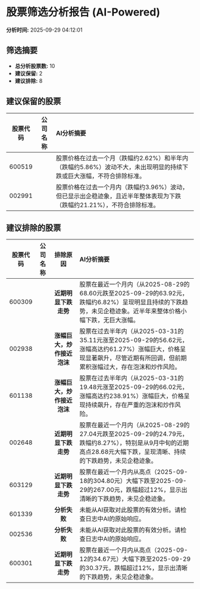 # 股票筛选分析报告 (AI-Powered)

**分析时间:** 2025-09-29 04:12:01

## 筛选摘要

- **总分析股票数:** 10
- **建议保留:** 2
- **建议排除:** 8

## 建议保留的股票

| 股票代码 | 公司名称 | AI分析摘要 |
|:---:|:---:|:---|
| 600519 |  | 股票价格在过去一个月（跌幅约2.62%）和半年内（跌幅约5.86%）波动不大，未出现明显的持续下跌或巨大涨幅，不符合排除标准。 |
| 002991 |  | 股票价格在过去一个月内（跌幅约3.96%）波动，但已显示出企稳迹象，且近半年整体表现为下跌（跌幅约21.21%），不符合排除标准。 |

## 建议排除的股票

| 股票代码 | 公司名称 | 排除原因 | AI分析摘要 |
|:---:|:---:|:---:|:---|
| 600309 |  | **近期明显下跌走势** | 股票在最近一个月内（从2025-08-29的68.60元跌至2025-09-29的63.92元，跌幅约6.82%）呈现明显且持续的下跌趋势，未见企稳迹象。近半年来整体价格小幅下跌，无巨大涨幅。 |
| 002938 |  | **涨幅巨大，炒作接近泡沫** | 股票在过去半年内（从2025-03-31的35.11元涨至2025-09-29的56.62元，涨幅高达约61.27%）涨幅巨大，价格呈现显著飙升，尽管近期有所回调，但前期累积涨幅过大，存在泡沫和炒作风险。 |
| 601138 |  | **涨幅巨大，炒作接近泡沫** | 股票在过去半年内（从2025-03-31的19.48元涨至2025-09-29的66.02元，涨幅高达约238.91%）涨幅巨大，价格呈现持续飙升，存在严重的泡沫和炒作风险。 |
| 002648 |  | **近期明显下跌走势** | 股票在最近一个月内（从2025-08-29的27.04元跌至2025-09-29的24.79元，跌幅约8.27%），特别是从9月中旬的近期高点28.68元大幅下跌，呈现清晰、持续的下跌趋势，未见企稳迹象。 |
| 603129 |  | **近期明显下跌走势** | 股票在最近一个月内从高点（2025-09-18的304.80元）大幅下跌至2025-09-29的267.00元，跌幅超过12%，显示出清晰的下跌趋势，未见企稳迹象。 |
| 601339 |  | **分析失败** | 未能从AI获取对此股票的有效分析。请检查日志中AI的原始响应。 |
| 002536 |  | **分析失败** | 未能从AI获取对此股票的有效分析。请检查日志中AI的原始响应。 |
| 600301 |  | **近期明显下跌走势** | 股票在最近一个月内从高点（2025-09-12的34.67元）大幅下跌至2025-09-29的30.37元，跌幅超过12%，显示出清晰的下跌趋势，未见企稳迹象。 |
